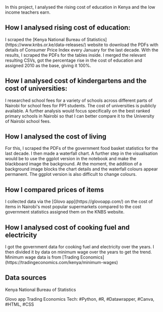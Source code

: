 In this project, I analysed the rising cost of education in Kenya and the low income teachers earn. 

<h2>How I analysed rising cost of education:</h2>
I scraped the [Kenya National Bureau of Statistics](https://www.knbs.or.ke/data-releases/) website to download the PDFs with details of Consumer Price Index every January for the last decade.  
With the results, I scraped the PDFs for the tables inside.
I merged the relevant resulting CSVs, got the percentage rise in the cost of education and assigned 2010 as the base, giving it 100%. 

<h2>How I analysed cost of kindergartens and the cost of universities:</h2>
I researched school fees for a variety of schools across different parts of Nairobi for school fees for PP1 students. 
The cost of universities is publicly available.
A further analysis would focus specifically on the best ranked primary schools in Nairobi so that I can better compare it to the University of Nairobi school fees.

<h2>How I analysed the cost of living</h2>
For this, I scraped the  PDFs of the government food basket statistics for the last decade.
I then made a waterfall chart. 
A further step in the visualisation would be to use the ggplot version in the notebook and make the blackboard image the background. At the moment, the addition of a background image blocks the chart details and the waterfall colours appear permanent. The ggplot version is also difficult to change colours.

<h2>How I compared prices of items</h2>
I collected data via the [Glovo app](https://glovoapp.com/) on the cost of items in Nairobi's most popular supermarkets compared to the cost government statistics assigned them on the KNBS website.

<h2>How I analysed cost of cooking fuel and electricity</h2>
I got the government data for cooking fuel and electricity over the years. I then divided it by data on minimum wage over the years to get the trend. Minimum wage data is from [Trading Economics](https://tradingeconomics.com/kenya/minimum-wages)

<h2>Data sources</h2>
Kenya National Bureau of Statistics

Glovo app
Trading Economics 
Tech: #Python, #R, #Datawrapper, #Canva, #HTML, #CSS

